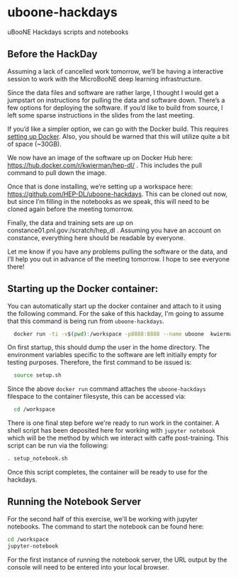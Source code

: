 # uboone-hackdays
uBooNE Hackdays scripts and notebooks



## Before the HackDay

Assuming a lack of cancelled work tomorrow, we’ll be having a interactive session to work with the MicroBooNE deep learning infrastructure.

Since the data files and software are rather large, I thought I would get a jumpstart on instructions for pulling the data and software down.
There’s a few options for deploying the software. If you’d like to build from source, I left some sparse instructions in the slides from the last meeting. 

If you’d like a simpler option, we can go with the Docker build. This requires [setting up Docker](https://docs.docker.com/engine/installation/). Also, you should be warned that this will utilize quite a bit of space (~30GB).

We now have an image of the software up on Docker Hub here: https://hub.docker.com/r/kwierman/hep-dl/ . This includes the pull command to pull down the image.

Once that is done installing, we’re setting up a workspace here: https://github.com/HEP-DL/uboone-hackdays. This can be cloned out now, but since I’m filling in the notebooks as we speak, this will need to be cloned again before the meeting tomorrow.

Finally, the data and training sets are up on constance01.pnl.gov:/scratch/hep_dl . Assuming you have an account on constance, everything here should be readable by everyone.

Let me know if you have any problems pulling the software or the data, and I’ll help you out in advance of the meeting tomorrow. I hope to see everyone there!


## Starting up the Docker container:

You can automatically start up the docker container and attach to it using the following command. For the sake of this hackday, I'm going to assume that this command is being run from `uboone-hackdays`.

~~~ bash
  docker run -ti -v$(pwd):/workspace -p8888:8888 --name uboone  kwierman/hep-dl
~~~

On first startup, this should dump the user in the home directory. The environment variables specific to the software are left initially empty for testing purposes. Therefore, the first command to be issued is:

~~~ bash
  source setup.sh
~~~

Since the above `docker run` command attaches the `uboone-hackdays` filespace to the container filesyste, this can be accessed via:

~~~ bash
  cd /workspace
~~~

There is one final step before we're ready to run work in the container. A shell script has been deposited here for working with `jupyter notebook` which will be the method by which we interact with caffe post-training. This script can be run via the following:

~~~ bash
. setup_notebook.sh
~~~

Once this script completes, the container will be ready to use for the hackdays.

## Running the Notebook Server

For the second half of this exercise, we'll be working with jupyter notebooks. The command to start the notebook can be found here:

~~~ bash
cd /workspace
jupyter-notebook
~~~

For the first instance of running the notebook server, the URL output by the console will need to be entered into your local browser.
